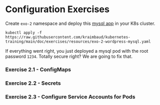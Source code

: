 # Configuration Exercises
Create `exo-2` namespace and deploy this [mysql app](resources/exo-2-mysql.yaml) in your K8s cluster.

    kubectl apply -f https://raw.githubusercontent.com/kraimbaud/kubernetes-training/main/doc/exercises/resources/exo-2-wordpress-mysql.yaml

If everything went right, you just deployed a mysql pod with the root password `1234`. Totally secure right? We are going to fix that.

### Exercise 2.1 - ConfigMaps

### Exercise 2.2 - Secrets

### Exercise 2.3 - Configure Service Accounts for Pods

